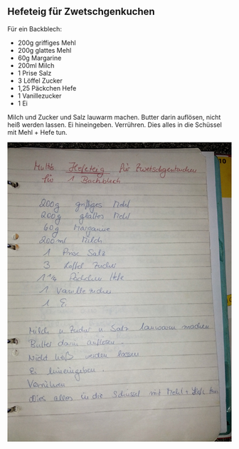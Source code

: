 ## Hefeteig für Zwetschgenkuchen

Für ein Backblech:

- 200g griffiges Mehl
- 200g glattes Mehl
- 60g Margarine
- 200ml Milch
- 1 Prise Salz
- 3 Löffel Zucker
- 1,25 Päckchen Hefe
- 1 Vanillezucker
- 1 Ei

Milch und Zucker und Salz lauwarm machen. Butter darin auflösen, nicht heiß werden lassen. Ei hineingeben. Verrühren. Dies alles in die Schüssel mit Mehl + Hefe tun.

![Hefeteig für Zwetschgenkuchen](img/hefeteig-zwetschgenkuchen.jpg)

